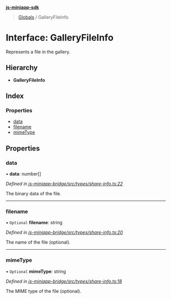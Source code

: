 **[js-miniapp-sdk](../README.md)**

> [Globals](../README.md) / GalleryFileInfo

# Interface: GalleryFileInfo

Represents a file in the gallery.

## Hierarchy

* **GalleryFileInfo**

## Index

### Properties

* [data](galleryfileinfo.md#data)
* [filename](galleryfileinfo.md#filename)
* [mimeType](galleryfileinfo.md#mimetype)

## Properties

### data

•  **data**: number[]

*Defined in [js-miniapp-bridge/src/types/share-info.ts:22](https://github.com/rakutentech/js-miniapp/blob/f59f350/js-miniapp-bridge/src/types/share-info.ts#L22)*

The binary data of the file.

___

### filename

• `Optional` **filename**: string

*Defined in [js-miniapp-bridge/src/types/share-info.ts:20](https://github.com/rakutentech/js-miniapp/blob/f59f350/js-miniapp-bridge/src/types/share-info.ts#L20)*

The name of the file (optional).

___

### mimeType

• `Optional` **mimeType**: string

*Defined in [js-miniapp-bridge/src/types/share-info.ts:18](https://github.com/rakutentech/js-miniapp/blob/f59f350/js-miniapp-bridge/src/types/share-info.ts#L18)*

The MIME type of the file (optional).
